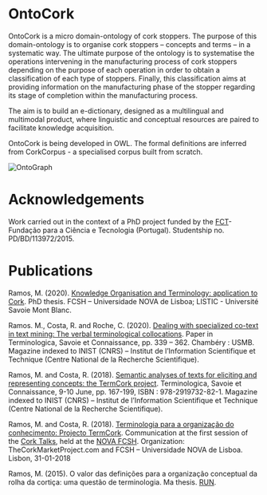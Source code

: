 # OntoCork
OntoCork is a micro domain-ontology of cork stoppers. The purpose of this domain-ontology is to organise cork stoppers – concepts and terms – in a systematic way. The ultimate purpose of the ontology is to systematise the operations intervening in the manufacturing process of cork stoppers depending on the purpose of each operation in order to obtain a classification of each type of stoppers. Finally, this classification aims at providing information on the manufacturing phase of the stopper regarding its stage of completion within the manufacturing process. 

The aim is to build an e-dictionary, designed as a multilingual and multimodal product, where linguistic and conceptual resources are paired to facilitate knowledge acquisition.

OntoCork is being developed in OWL. The formal definitions are inferred from CorkCorpus - a specialised corpus built from scratch.

![OntoGraph](https://repository-images.githubusercontent.com/310139789/7f17f27f-39fe-469b-b688-afd617a52618)


# Acknowledgements
Work carried out in the context of a PhD project funded by the [FCT](https://www.fct.pt/)- Fundação para a Ciência e Tecnologia (Portugal). Studentship no. PD/BD/113972/2015.

# Publications
Ramos, M. (2020). [Knowledge Organisation and Terminology: application to Cork](http://hdl.handle.net/10362/111722). PhD thesis. FCSH – Universidade NOVA de Lisboa; LISTIC - Université Savoie Mont Blanc.

Ramos. M., Costa, R. and Roche, C. (2020). [Dealing with specialized co-text in text mining: The verbal terminological collocations](https://hal.archives-ouvertes.fr/hal-02140064). Paper in Terminologica, Savoie et Connaissance, pp. 339 – 362. Chambéry : USMB. Magazine indexed to INIST (CNRS) – Institut de l’Information Scientifique et Technique (Centre National de la Recherche Scientifique).

Ramos, M. and Costa, R. (2018). [Semantic analyses of texts for eliciting and representing concepts: the TermCork project](https://hal.archives-ouvertes.fr/hal-02140061). Terminologica, Savoie et Connaissance, 9-10 June, pp. 167-199, ISBN : 978-2919732-82-1. Magazine indexed to INIST (CNRS) – Institut de l’Information Scientifique et Technique (Centre National de la Recherche Scientifique).

Ramos, M. and Costa, R. (2018). [Terminologia para a organização do conhecimento: Projecto TermCork](https://www.evensi.pt/cork-talks-fcsh-universidade-nova-lisboa/243574245). Communication at the first session of the [Cork Talks](https://www.eventbrite.pt/o/thecorkmarketplace-amp-nova-fcsh-16600548064), held at the [NOVA FCSH](https://www.fcsh.unl.pt/en/). Organization:  TheCorkMarketProject.com and FCSH – Universidade NOVA de Lisboa.
Lisbon, 31-01-2018

Ramos, M. (2015). O valor das definições para a organização conceptual da rolha da cortiça: uma questão de terminologia. Ma thesis. [RUN](https://run.unl.pt/handle/10362/19582).
